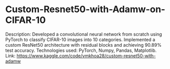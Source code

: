 # Custom-Resnet50-with-Adamw-on-CIFAR-10
Description: Developed a convolutional neural network from scratch using PyTorch to classify CIFAR-10 images into 10 categories. Implemented a custom ResNet50 architecture with residual blocks and achieving 90.89% test accuracy. 
Technologies used: PyTorch, Numpy, Pandas, Matplotlib.
Link: https://www.kaggle.com/code/vmkhoa28/custom-resnet50-with-adamw
